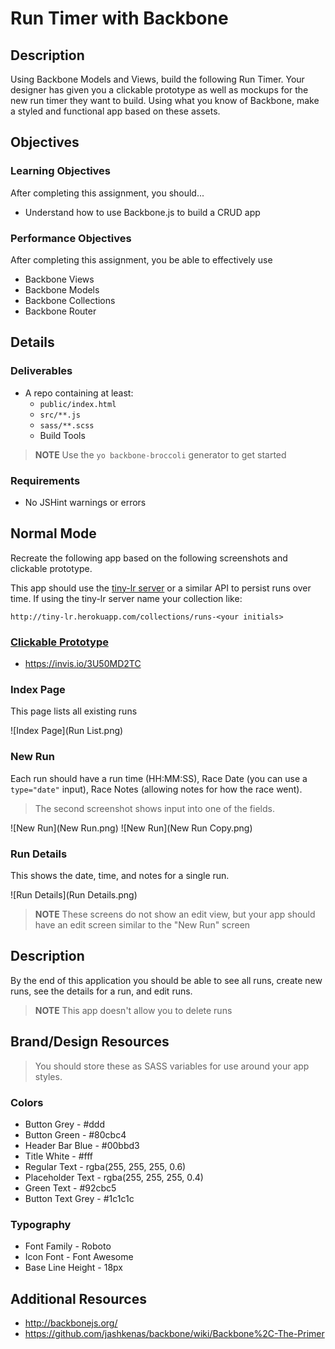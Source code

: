 # Run Timer with Backbone

## Description

Using Backbone Models and Views, build the following Run Timer.
Your designer has given you a clickable prototype as well as mockups for the new run timer they want to build.
Using what you know of Backbone, make a styled and functional app based on these assets.

## Objectives

### Learning Objectives

After completing this assignment, you should...

* Understand how to use Backbone.js to build a CRUD app

### Performance Objectives

After completing this assignment, you be able to effectively use

* Backbone Views
* Backbone Models
* Backbone Collections
* Backbone Router

## Details

### Deliverables

* A repo containing at least:
  * `public/index.html`
  * `src/**.js`
  * `sass/**.scss`
  * Build Tools

> **NOTE** Use the `yo backbone-broccoli` generator to get started

### Requirements

* No JSHint warnings or errors

## Normal Mode

Recreate the following app based on the following screenshots and clickable prototype.

This app should use the [tiny-lr server](http://tiny-lr.herokuapp.com) or a similar API to persist runs over time.
If using the tiny-lr server name your collection like:

```
http://tiny-lr.herokuapp.com/collections/runs-<your initials>
```

### [Clickable Prototype](https://invis.io/3U50MD2TC)

* https://invis.io/3U50MD2TC

### Index Page

This page lists all existing runs

![Index Page](Run List.png)

### New Run

Each run should have a run time (HH:MM:SS), Race Date (you can use a `type="date"` input), Race Notes (allowing notes for how the race went).

> The second screenshot shows input into one of the fields.

![New Run](New Run.png)
![New Run](New Run Copy.png)

### Run Details

This shows the date, time, and notes for a single run.

![Run Details](Run Details.png)

> **NOTE** These screens do not show an edit view, but your app should have an edit screen similar to the "New Run" screen

## Description

By the end of this application you should be able to see all runs, create new runs, see the details for a run, and edit runs.

> **NOTE** This app doesn't allow you to delete runs

## Brand/Design Resources

> You should store these as SASS variables for use around your app styles.


### Colors

* Button Grey - #ddd
* Button Green - #80cbc4
* Header Bar Blue - #00bbd3
* Title White - #fff
* Regular Text - rgba(255, 255, 255, 0.6)
* Placeholder Text - rgba(255, 255, 255, 0.4)
* Green Text - #92cbc5
* Button Text Grey - #1c1c1c

### Typography

* Font Family - Roboto
* Icon Font - Font Awesome
* Base Line Height - 18px

## Additional Resources

* http://backbonejs.org/
* https://github.com/jashkenas/backbone/wiki/Backbone%2C-The-Primer
